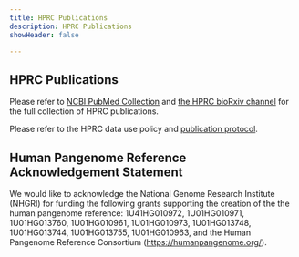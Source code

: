 ```yaml
---
title: HPRC Publications
description: HPRC Publications
showHeader: false

---
```


## HPRC Publications

Please refer to [NCBI PubMed Collection](https://pubmed.ncbi.nlm.nih.gov/collections/64481421/?sort=pubdate) and [the HPRC bioRxiv channel](https://connect.biorxiv.org/relate/content/215) for the full collection of HPRC publications.



Please refer to the HPRC data use policy and [publication protocol](/publication_protocol).  


## Human Pangenome Reference Acknowledgement Statement


We would like to acknowledge the National Genome Research Institute (NHGRI) for funding the following grants supporting the creation of the the human pangenome reference: 1U41HG010972, 1U01HG010971, 1U01HG013760, 1U01HG010961, 1U01HG010973, 1U01HG013748, 1U01HG013744, 1U01HG013755, 1U01HG010963, and the Human Pangenome Reference Consortium (<https://humanpangenome.org/>).

